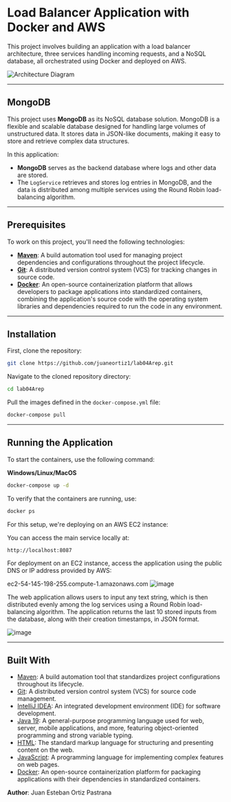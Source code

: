 
# Load Balancer Application with Docker and AWS

This project involves building an application with a load balancer architecture, three services handling incoming requests, and a NoSQL database, all orchestrated using Docker and deployed on AWS.

![Architecture Diagram](https://i.imgur.com/legoFeL.png)

---

## MongoDB

This project uses **MongoDB** as its NoSQL database solution. MongoDB is a flexible and scalable database designed for handling large volumes of unstructured data. It stores data in JSON-like documents, making it easy to store and retrieve complex data structures.

In this application:
- **MongoDB** serves as the backend database where logs and other data are stored.
- The `LogService` retrieves and stores log entries in MongoDB, and the data is distributed among multiple services using the Round Robin load-balancing algorithm.

---
## Prerequisites

To work on this project, you'll need the following technologies:

- **[Maven](https://openwebinars.net/blog/que-es-apache-maven/)**: A build automation tool used for managing project dependencies and configurations throughout the project lifecycle.
- **[Git](https://learn.microsoft.com/en-us/devops/develop/git/what-is-git)**: A distributed version control system (VCS) for tracking changes in source code.
- **[Docker](https://www.ibm.com/co-es/topics/docker)**: An open-source containerization platform that allows developers to package applications into standardized containers, combining the application's source code with the operating system libraries and dependencies required to run the code in any environment.

---

## Installation

First, clone the repository:

```bash
git clone https://github.com/juaneortiz1/lab04Arep.git
```

Navigate to the cloned repository directory:

```bash
cd lab04Arep
```

Pull the images defined in the `docker-compose.yml` file:

```bash
docker-compose pull
```

---

## Running the Application

To start the containers, use the following command:

**Windows/Linux/MacOS**

```bash
docker-compose up -d
```

To verify that the containers are running, use:

```bash
docker ps
```

For this setup, we're deploying on an AWS EC2 instance:



You can access the main service locally at:

```text
http://localhost:8087
```

For deployment on an EC2 instance, access the application using the public DNS or IP address provided by AWS:

ec2-54-145-198-255.compute-1.amazonaws.com
![image](https://github.com/user-attachments/assets/af612688-5dca-4009-9bfa-a31fb7f74db9)




The web application allows users to input any text string, which is then distributed evenly among the log services using a Round Robin load-balancing algorithm. The application returns the last 10 stored inputs from the database, along with their creation timestamps, in JSON format.




![image](https://github.com/user-attachments/assets/2d4cdba1-9491-4d8c-8c4e-0dd95e1ad3be)

---

## Built With

* [Maven](https://maven.apache.org/): A build automation tool that standardizes project configurations throughout its lifecycle.
* [Git](https://rometools.github.io/rome/): A distributed version control system (VCS) for source code management.
* [IntelliJ IDEA](https://www.jetbrains.com/idea/): An integrated development environment (IDE) for software development.
* [Java 19](https://www.java.com/en/): A general-purpose programming language used for web, server, mobile applications, and more, featuring object-oriented programming and strong variable typing.
* [HTML](https://developer.mozilla.org/en-US/docs/Learn/Getting_started_with_the_web/HTML_basics): The standard markup language for structuring and presenting content on the web.
* [JavaScript](https://developer.mozilla.org/en-US/docs/Learn/JavaScript/First_steps/What_is_JavaScript): A programming language for implementing complex features on web pages.
* [Docker](https://www.ibm.com/co-es/topics/docker): An open-source containerization platform for packaging applications with their dependencies in standardized containers.

**Author**: Juan Esteban Ortiz Pastrana



